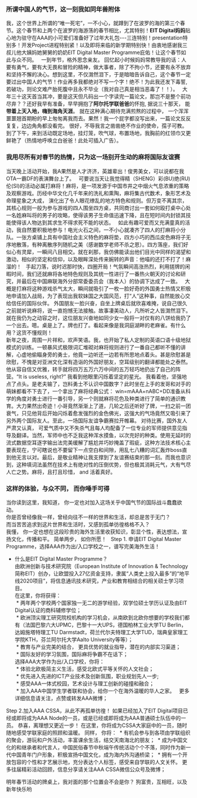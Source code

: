 ### 所谓中国人的气节，这一刻我如同年兽附体
我，这个世界上所谓的“唯一死宅”，一不小心，就蹲到了在波罗的海的第三个春节。这个春节和上两个在波罗的海游荡的春节相比，尤其特别！**EIT Digital妈妈**贴心地为驻守在AAA的小可爱们准备好了过年大礼包---三连特别！presentation特别多！开发Project进程特别紧！以及即将来临的新学期特别快！由衷地感谢我三叔儿他大姨妈她舅舅的奶奶EIT Digital Master Programme庇佑！让这个春节如此与众不同。  
一到年节，格外思念亲友。 回忆起小时候妈妈常教导我的话：人要有勇气，要有大无畏和冒险的精神，做大事者，除了不拘小节，还要有永不放弃和坚持不懈的决心。想到这里，不仅潸然泪下，于是暗暗告诉自己，这个春节一定要过出中国人的气节！作业再多我都绝对不写一个字！绝不！为此我还发下毒誓, 若破功，则论文难产胎死腹中且永不毕业（我对自己真是相当恶毒了！！）。  
大年三十这天首当其冲，要是这天但凡码出一个字读完一篇论文，那岂不是整个前功尽弃？？还好我早有准备，早早拥抱了**阿尔托学联爸爸**的怀抱, 据说三十那天， 能**带着上天入地，嗨到海角天涯**。 就在这种满心期待充满煎熬的过程中， 一个浑浑噩噩翘首期盼的早上匆匆离我而去。果然！我一个屁字都没写出来，一篇论文反反复复，边边角角都没看完。 很好，不辱我言之凿凿绝不作业的使命，孺子可教。到了下午，来到活动既定场地，挂灯笼，吹气球，布置场地，我胸前的红领巾又更鲜艳了（热情地呼唤立白爸爸！此处可插入广告）。
### 我用尽所有对春节的热情，只为这一场别开生动的麻将国际友谊赛
当天晚上活动开始，我A果然是人才济济，英雄辈出！俊男美女，可以说都在我OTA一霸DF的表演舞台上了。  
可要说当天让我觉得精（SHENG）彩(BU)绝(RU)伦(SI)的活动必属打麻将！麻将，是一项发源于中国市井之中烟火气息浓重的策略及观察游戏。历经中华文化几千年来的洗礼和熏陶，麻将集古代数术，象形艺术及命理星象之大成， 演化出了令人眼花缭乱的地方特色和规则。但万变不离其宗，其核心规则一般为参与游戏的四人围坐四方桌，共同商讨出一套如何殴打桌中心处一名姓麻叫将的男子的攻略，使得该男子生命值迅速下降，且在短时间内封锁其技能使得该人物达到其求生不得求死不能的状态。   
如此有趣可爱而又充满童真的活动，我自然要积极地参与！电光火石之间，一不小心就凑齐了四人的打麻将小分队。一张方桌铺上具有中国社会主义特色的麻将垫，四方小巧的西瓜皮色麻将子无序地散落，有种离散序列随机之美（感谢数学老师不杀之恩）。四方落座，我们好似心有灵犀，一瞬间八目相交。就在刹那，我仿佛能读出他们目光中同样的渴望和激动，相似的坚定和信仰，以及眼眸深处传来婉转的声音：他喵的还打不打了！麻溜的！   
手起刀落，说时迟那时快，四圈开局！气氛瞬间高涨热烈，利用搓牌的闲暇时间，我们还就麻将各地特色规则及其统一性进行了一番热火朝天的讨论和研究，并最后在中国麻联海外分部常委委员会（我本人）的协调下达成了一致。  
大概是打麻将这种游戏杀气太大，瞬间就吸引了一枚一脸好奇的外国勇士热情又积极地申请加入战局，为了表现出我软妹国之大国风范，打“人”这种事，自然能放心交给信任的国际伙伴。
外国朋友一脸兴奋，自坐上牌桌后就欣喜难掩，说自己很久之前就听说麻将，说一直抱憾无法接触。故事凄美动人，凡所听之人皆潸然泪下。就在我仍为之动容之时，这位朋友兴奋地如同少女一般将一对仅有的八饼给我扔了一个出去。嗯。桌是上了。牌也打了。看起来像是我洞庭湖畔的老麻雀。有什么用？这货不懂规则！  
新年之夜，周围一片祥和，欢声笑语。我，也开始了私人定制的英语口语十级地狱模式的训练。一顿暴风式极限词汇堆砌对麻将规则进行了一番自己都听不懂的讲解，心虚地偷瞄身旁的勇士，他竟一边听还一边若有所思地点着头。甚是欣慰甚是欣慰，不愧是对亚洲文化深有造诣的外国好朋友，空耳级别的翻译都能处之泰然。他从容自信又优雅，转手就将四万五万六万中间的五万轻巧地扔出了自己的阵营。“It is useless, right?” 我看到他眼里闪烁着坚定的星光。
我看着他，坚强地点了点头。是老夫输了，岂料勇士不认识中国数字？此时坐在上手的发哥和对手的萌妹都看不下去了，一个拿出了麻将经典公式： win=mAAA+nABC+DD准备从科学的角度对勇士进行一番引导，另一个则就麻将花色及种类进行了简单的通识教育。大力果然出奇迹！小哥竟然渐渐上了道，几轮之后还听好了牌，一扫之前一团衰气，只见他背后开始闪烁着愈发强烈的金色佛光，这强大的气场竟然又吸引来了另外两个国际友人。至此，一场国际友谊争霸赛拉开帷幕。 对待比赛，国外友人严肃又认真， 可爱气质中又不失杀气且每人均配备了一位专业的军师提供意见指导及翻译。当然，军师中也不乏我这种浑水摸鱼，以次充好的种类。使用无延时的流式数据空耳逐字输出法完美缓解了尴尬并巧妙掩盖了瑕疵，这种方法技术核心主要表现在，宁可瞎说也不要留下一点空白和间隙，用乱七八糟的词汇轰炸boss直到他无言以对。最后，是敬业精神让我支撑到了友谊赛结束的那一刻。而我也意识到，这种填词法虽然在技术上有绝对性的压倒优势，但也极其消耗元气，大有气尽人亡之势。麻将，且打且珍惜， and 活着真好。
### 这样的体验，与众不同， 而你唾手可得
当你读到这里，我知道， 你一定也对加入这场关乎中国气节的国际战斗蠢蠢欲动。  
你是否曾经像我一样，曾经向往不一样的世界和生活，却总是苦于无门？  
而当苦苦追求到这片世界和生活时，又感到孤单彷徨格格不入？  
我懂， 你一定也想在这段珍贵的海外生活里收获知识，彰显个性，表达想法，宣扬文化，传播和平。 简单两步， 如你所愿！  
Step 1. 申请EIT Digital Master Programme，选择AAA作为出/入口学校之一，谱写完美海外生活！   
* 什么是EIT Digital Master Programme？   
由欧洲创新与技术研究院（European Institute of Innovation & Technology简称EIT）创办，让欧盟投入27亿资金支持，隶属“人类史上投入最多”的“地平线2020项目”，将信息通讯技术研究，产业和教育相结合的相关硕士学习项目。  
在这里，你将获得：   
  * 两年两个学校两个国家独一无二的游学经验，双学位硕士学历认证及由EIT Digital认证的商科辅修学位；  
  * 欧洲顶尖理工研究院校机构的学习机会，从南欧到北欧你想要的学校我们都有（法国巴黎六大UPMC，巴黎十一大UPS，德国柏林工业大学TU Berlin，达姆施塔特理工TU Darmstadt，荷兰代尔夫特理工大学TUD，瑞典皇家理工学院KTH，芬兰阿尔托大学Aalto University等等）；  
  * 教育与产业完美的结合， 更具优势的就业指导，潜在的内部实习渠道；  
  * 国际友好的学习氛围，国际麻将争霸不在话下；  
选择AAA大学作为出/入口学校，你将：  
  * 体验北欧极简主义生活，感受北欧式平等关怀的人文社会；  
  * 优先进入先进的ICT产业技术及创新氛围，职业规划先人一步;  
  * 感受AAA一体式校园，艺术设计与理工创新的碰撞和融合；  
  * 加入AAA中国学生学者联和协会，给你一个在海外温暖的华人之家。  
更多详细信息请关注，点赞或转发AAA微博；

Step 2.加入AAA CSSA，从此不再孤单彷徨！
如果已经加入了EIT Digital项目已经或即将成为AAA Node的一员，或是已经或即将成为AAA普通硕士队伍中的一员。 恭喜，离理想又更近一步！
在这里，你将成为CSSA大家庭中的一员，随时随地感受学联家庭的照顾和温暖。 同样， 你将：
  * 有机会参与到各项由学联组织的聚会，游玩和户外活动，丰富课余生活，结交天南海北的朋友；
  * 成为中国文化的和继承者和代言人，中国民俗春节中秋端午传统活动个个不落，同时作为新一代中国青年门户形象，积极宣扬中国文化，成为海内外沟通桥梁；
  * 拥有一个开放包容的个性和才艺展示地，充分表达个人标签，感受来自学联的人文关怀。
更多往届精彩活动回顾，信息分享请关注AAA CSSA微信公众号及微博；

明年春节活动的牌桌上，我对面的那个位置会不会是你？
狗富贵，互相旺，以及新年快乐哟



